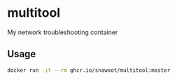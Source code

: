 # multitool

My network troubleshooting container

## Usage

```bash
docker run -it --rm ghcr.io/snawoot/multitool:master
```
